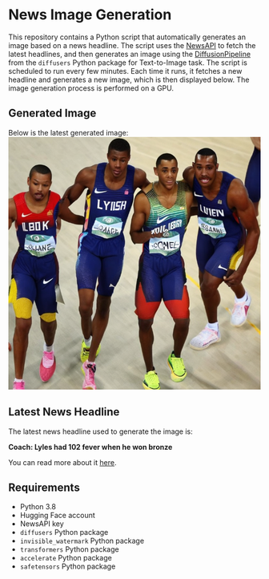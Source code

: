 # News Image Generation
This repository contains a Python script that automatically generates an image based on a news headline. The script uses the [NewsAPI](https://newsapi.org/) to fetch the latest headlines, and then generates an image using the [DiffusionPipeline](https://github.com/huggingface/diffusers) from the `diffusers` Python package for Text-to-Image task.
The script is scheduled to run every few minutes. Each time it runs, it fetches a new headline and generates a new image, which is then displayed below. The image generation process is performed on a GPU.

## Generated Image
Below is the latest generated image:
![Generated Image](image.png)

## Latest News Headline
The latest news headline used to generate the image is:

**Coach: Lyles had 102 fever when he won bronze**

You can read more about it [here](https://news.google.com/rss/articles/CBMinAFBVV95cUxOY0t6Q3dMUDhXbVIzYWFTNkdScEFlRUJ4dXNsdWx1czVfUUVXQmV3M05NMkxYUEREQ1JZQ1M3M1lPLXQ3OU8wNkF5VXowRTlqdUNWUHF0WHh3Y1NsdDdPMHkxWU5vbzdBQXU4RUYzYm9YZllZMnZFSFN6X09TY2dmOUcxMVJuV1ZLekN6OWgyODZOQTRnVTJ1U0lMSzU?oc=5).

## Requirements
- Python 3.8
- Hugging Face account
- NewsAPI key
- `diffusers` Python package
- `invisible_watermark` Python package
- `transformers` Python package
- `accelerate` Python package
- `safetensors` Python package
